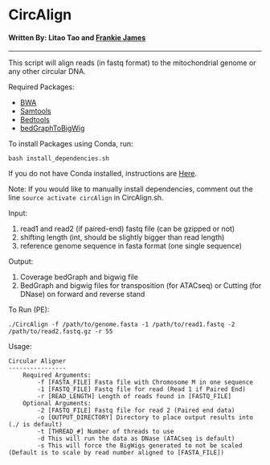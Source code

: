 # CircAlign
#### Written By: Litao Tao and [Frankie James]
---
 This script will align reads (in fastq format) to the mitochondrial genome or any other circular DNA.

Required Packages:
- [BWA]
- [Samtools]
- [Bedtools]
- [bedGraphToBigWig]

To install Packages using Conda, run:
```
bash install_dependencies.sh
```
If you do not have Conda installed, instructions are [Here].

Note: If you would like to manually install dependencies, comment out the line `source activate circAlign` in CircAlign.sh.

Input:
1) read1 and read2 (if paired-end) fastq file (can be gzipped or not)
2) shifting length (int, should be slightly bigger than read length)
3) reference genome sequence in fasta format (one single sequence)

Output:
1) Coverage bedGraph and bigwig file
2) BedGraph and bigwig files for transposition (for ATACseq) or Cutting (for DNase) on forward and reverse stand

To Run (PE):
```
./CircAlign -f /path/to/genome.fasta -1 /path/to/read1.fastq -2 /path/to/read2.fastq.gz -r 55
```

Usage:
```
Circular Aligner
----------------
	Required Arguments:
		-f [FASTA_FILE] Fasta file with Chromosome M in one sequence
		-1 [FASTQ_FILE] Fastq file for read (Read 1 if Paired End)
		-r [READ_LENGTH] Length of reads found in [FASTQ_FILE]
	Optional Arguments:
		-2 [FASTQ_FILE] Fastq file for read 2 (Paired end data)
		-o [OUTPUT_DIRECTORY] Directory to place output results into (./ is default)
		-t [THREAD_#] Number of threads to use
		-d This will run the data as DNase (ATACseq is default)
		-s This will force the BigWigs generated to not be scaled (Default is to scale by read number aligned to [FASTA_FILE])
```

[bwa]: <https://github.com/lh3/bwa>
[samtools]: <https://github.com/samtools/samtools>
[bedtools]: <http://bedtools.readthedocs.io/en/latest/>
[bedgraphtobigwig]: <http://hgdownload.soe.ucsc.edu/admin/exe/>
[frankie james]: <http://github.com/fjames003>
[Here]: <https://conda.io/docs/user-guide/install/index.html#regular-installation>
